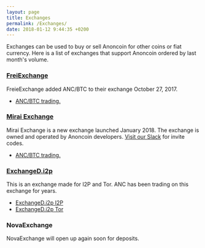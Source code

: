 ```yaml
---
layout: page
title: Exchanges
permalink: /Exchanges/
date: 2018-01-12 9:44:35 +0200
---
```


Exchanges can be used to buy or sell Anoncoin for other coins or fiat currency. Here is a list of exchanges that support Anoncoin ordered by last month's volume.

### [FreiExchange](https://freiexchange.com)

FreieExchange added ANC/BTC to their exchange October 27, 2017.
- [ANC/BTC trading.](https://freiexchange.com/market/ANC/BTC)

### [Mirai Exchange](https://miraiex.com)

Mirai Exchange is a new exchange launched January 2018. The exchange is owned and operated by Anoncoin developers. [Visit our Slack](https://join.slack.com/t/anoncoin/shared_invite/enQtMjcxMzUxMjk5ODYwLTU0OTJhNmIxNzYyY2JiMzUxOGZhMjYzNmQ3YmViNWM1OWIxZGNlMGY0Zjg1NzdhMDAyZmRiYTFhNTM1OWZiYTU) for invite codes.
- [ANC/BTC trading.](https://miraiex.com/client/#trade/ANCBTC)

### [ExchangeD.i2p](http://exchanged.i2p/)

This is an exchange made for I2P and Tor. ANC has been trading on this exchange for years.

- [ExchangeD.i2p I2P](http://exchanged.i2p/en/home)
- [ExchangeD.i2p Tor](http://exchangem6mcinyo.onion/en/home)

### NovaExchange

NovaExchange will open up again soon for deposits.
